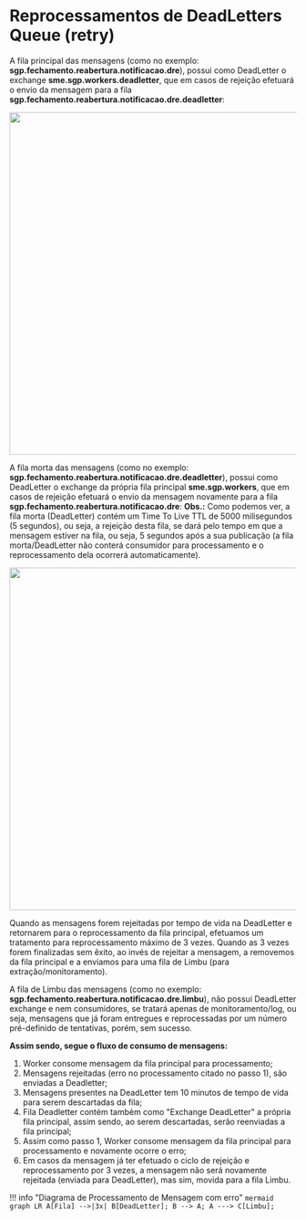 # Reprocessamentos de DeadLetters Queue (retry)

A fila principal das mensagens (como no exemplo: **sgp.fechamento.reabertura.notificacao.dre**), possui como DeadLetter o exchange **sme.sgp.workers.deadletter**, que em casos de rejeição efetuará o envio da mensagem para a fila **sgp.fechamento.reabertura.notificacao.dre.deadletter**:

<img src="../img/deadletter.png" width="600" class="center">

A fila morta das mensagens (como no exemplo: **sgp.fechamento.reabertura.notificacao.dre.deadletter**), possui como DeadLetter o exchange da própria fila principal **sme.sgp.workers**, que em casos de rejeição efetuará o envio da mensagem novamente para a fila **sgp.fechamento.reabertura.notificacao.dre**:
**Obs.:** Como podemos ver, a fila morta (DeadLetter) contém um Time To Live TTL de 5000 milisegundos (5 segundos), ou seja, a rejeição desta fila, se dará pelo tempo em que a mensagem estiver na fila, ou seja, 5 segundos após a sua publicação (a fila morta/DeadLetter não conterá consumidor para processamento e o reprocessamento dela ocorrerá automaticamente).

<img src="../img/ttl.png" width="600" class="center">

Quando as mensagens forem rejeitadas por tempo de vida na DeadLetter e retornarem para o reprocessamento da fila principal, efetuamos um tratamento para reprocessamento máximo de 3 vezes. Quando as 3 vezes forem finalizadas sem êxito, ao invés de rejeitar a mensagem, a removemos da fila principal e a enviamos para uma fila de Limbu (para extração/monitoramento).

A fila de Limbu das mensagens (como no exemplo: **sgp.fechamento.reabertura.notificacao.dre.limbu**), não possui DeadLetter exchange e nem consumidores, se tratará apenas de monitoramento/log, ou seja, mensagens que já foram entregues e reprocessadas por um número pré-definido de tentativas, porém, sem sucesso.

**Assim sendo, segue o fluxo de consumo de mensagens:**
1. Worker consome mensagem da fila principal para processamento;
2. Mensagens rejeitadas (erro no processamento citado no passo 1), são enviadas a Deadletter;
3. Mensagens presentes na DeadLetter tem 10 minutos de tempo de vida para serem descartadas da fila;
4. Fila Deadletter contém também como "Exchange DeadLetter" a própria fila principal, assim sendo, ao serem descartadas, serão reenviadas a fila principal;
5. Assim como passo 1, Worker consome mensagem da fila principal para processamento e novamente ocorre o erro;
6. Em casos da mensagem já ter efetuado o ciclo de rejeição e reprocessamento por 3 vezes, a mensagem não será novamente rejeitada (enviada para DeadLetter), mas sim, movida para a fila Limbu.

!!! info "Diagrama de Processamento de Mensagem com erro"
    ``` mermaid
    graph LR
    A[Fila] -->|3x| B[DeadLetter];
    B --> A;
    A ---> C[Limbu];
    ```
